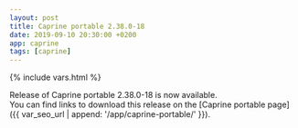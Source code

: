 ```yaml
---
layout: post
title: Caprine portable 2.38.0-18
date: 2019-09-10 20:30:00 +0200
app: caprine
tags: [caprine]
---
```

{% include vars.html %}

Release of Caprine portable 2.38.0-18 is now available.<br />
You can find links to download this release on the [Caprine portable page]({{ var_seo_url | append: '/app/caprine-portable/' }}).